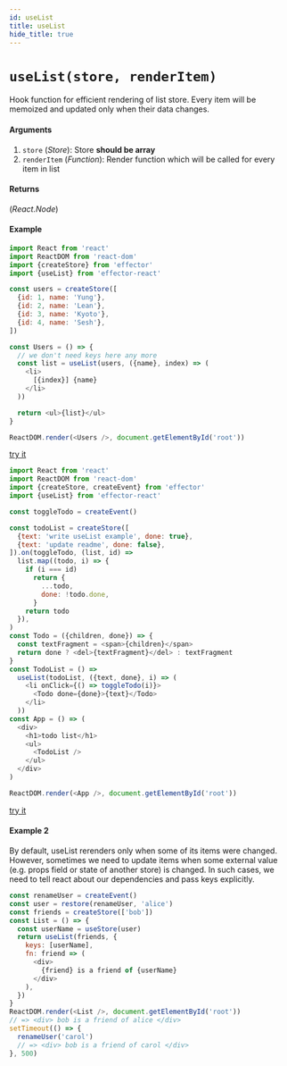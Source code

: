 ```yaml
---
id: useList
title: useList
hide_title: true
---
```


# `useList(store, renderItem)`

Hook function for efficient rendering of list store.
Every item will be memoized and updated only when their data changes.

#### Arguments

1. `store` (_Store_): Store **should be array**
2. `renderItem` (_Function_): Render function which will be called for every item in list

#### Returns

(_React.Node_)

#### Example

```js try
import React from 'react'
import ReactDOM from 'react-dom'
import {createStore} from 'effector'
import {useList} from 'effector-react'

const users = createStore([
  {id: 1, name: 'Yung'},
  {id: 2, name: 'Lean'},
  {id: 3, name: 'Kyoto'},
  {id: 4, name: 'Sesh'},
])

const Users = () => {
  // we don't need keys here any more
  const list = useList(users, ({name}, index) => (
    <li>
      [{index}] {name}
    </li>
  ))

  return <ul>{list}</ul>
}

ReactDOM.render(<Users />, document.getElementById('root'))
```

[try it](https://share.effector.dev/JZ35Jjyr)

```js try
import React from 'react'
import ReactDOM from 'react-dom'
import {createStore, createEvent} from 'effector'
import {useList} from 'effector-react'

const toggleTodo = createEvent()

const todoList = createStore([
  {text: 'write useList example', done: true},
  {text: 'update readme', done: false},
]).on(toggleTodo, (list, id) =>
  list.map((todo, i) => {
    if (i === id)
      return {
        ...todo,
        done: !todo.done,
      }
    return todo
  }),
)
const Todo = ({children, done}) => {
  const textFragment = <span>{children}</span>
  return done ? <del>{textFragment}</del> : textFragment
}
const TodoList = () =>
  useList(todoList, ({text, done}, i) => (
    <li onClick={() => toggleTodo(i)}>
      <Todo done={done}>{text}</Todo>
    </li>
  ))
const App = () => (
  <div>
    <h1>todo list</h1>
    <ul>
      <TodoList />
    </ul>
  </div>
)

ReactDOM.render(<App />, document.getElementById('root'))
```

[try it](https://share.effector.dev/GQjYp0Bn)

#### Example 2

By default, useList rerenders only when some of its items were changed.
However, sometimes we need to update items when some external value (e.g. props field or state of another store) is changed.
In such cases, we need to tell react about our dependencies and pass keys explicitly.

```js try
const renameUser = createEvent()
const user = restore(renameUser, 'alice')
const friends = createStore(['bob'])
const List = () => {
  const userName = useStore(user)
  return useList(friends, {
    keys: [userName],
    fn: friend => (
      <div>
        {friend} is a friend of {userName}
      </div>
    ),
  })
}
ReactDOM.render(<List />, document.getElementById('root'))
// => <div> bob is a friend of alice </div>
setTimeout(() => {
  renameUser('carol')
  // => <div> bob is a friend of carol </div>
}, 500)
```
